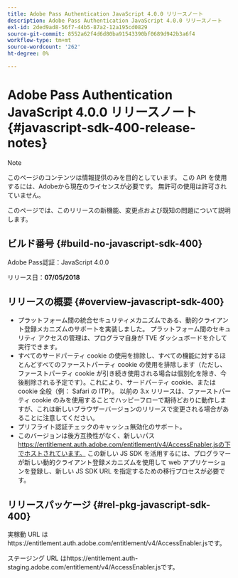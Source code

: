 ```yaml
---
title: Adobe Pass Authentication JavaScript 4.0.0 リリースノート
description: Adobe Pass Authentication JavaScript 4.0.0 リリースノート
exl-id: 2ded9ad8-56f7-44b5-87a2-12a195cd0829
source-git-commit: 8552a62f4d6d80ba91543390bf0689d942b3a6f4
workflow-type: tm+mt
source-wordcount: '262'
ht-degree: 0%

---
```


# Adobe Pass Authentication JavaScript 4.0.0 リリースノート {#javascript-sdk-400-release-notes}

>[!NOTE]
>
>このページのコンテンツは情報提供のみを目的としています。 この API を使用するには、Adobeから現在のライセンスが必要です。 無許可の使用は許可されていません。

このページでは、このリリースの新機能、変更点および既知の問題について説明します。

## ビルド番号 {#build-no-javascript-sdk-400}

Adobe Pass認証：JavaScript 4.0.0

リリース日：**07/05/2018**


## リリースの概要 {#overview-javascript-sdk-400}

* プラットフォーム間の統合セキュリティメカニズムである、動的クライアント登録メカニズムのサポートを実装しました。 プラットフォーム間のセキュリティ アクセスの管理は、プログラマ自身が TVE ダッシュボードを介して実行できます。
* すべてのサードパーティ cookie の使用を排除し、すべての機能に対するほとんどすべてのファーストパーティ cookie の使用を排除します（ただし、ファーストパーティ cookie が引き続き使用される場合は個別化を除き、今後削除される予定です）。これにより、サードパーティ cookie、または cookie 全般（例： Safari の ITP）。 以前の 3.x リリースは、ファーストパーティ cookie のみを使用することでハッピーフローで期待どおりに動作しますが、これは新しいブラウザーバージョンのリリースで変更される場合があることに注意してください。
* プリフライト認証チェックのキャッシュ無効化のサポート。
* このバージョンは後方互換性がなく、新しいパス https://entitlement.auth.adobe.com/entitlement/v4/AccessEnabler.jsの下でホストされています。 この新しい JS SDK を活用するには、プログラマーが新しい動的クライアント登録メカニズムを使用して web アプリケーションを登録し、新しい JS SDK URL を指定するための移行プロセスが必要です。


## リリースパッケージ {#rel-pkg-javascript-sdk-400}

実稼動 URL はhttps://entitlement.auth.adobe.com/entitlement/v4/AccessEnabler.jsです。

ステージング URL はhttps://entitlement.auth-staging.adobe.com/entitlement/v4/AccessEnabler.jsです。
